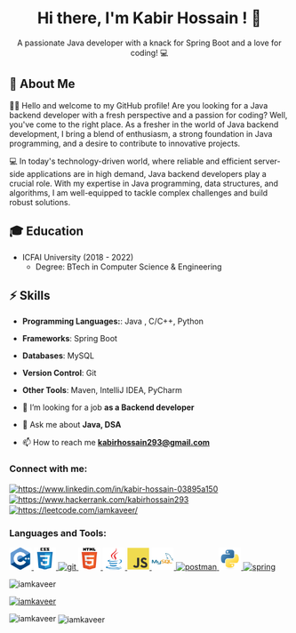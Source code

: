 <div align="center">
  <h1>Hi there, I'm Kabir Hossain ! 👋</h1>
  <p>A passionate Java developer with a knack for Spring Boot and a love for coding! 💻</p>
</div>

## 🚀 About Me
👨‍💻 Hello and welcome to my GitHub profile! Are you looking for a Java backend developer with a fresh perspective and a passion for coding? Well, you've come to the right place. As a fresher in the world of Java backend development, I bring a blend of enthusiasm, a strong foundation in Java programming, and a desire to contribute to innovative projects.

💻  In today's technology-driven world, where reliable and efficient server-side applications are in high demand, Java backend developers play a crucial role. With my expertise in Java programming, data structures, and algorithms, I am well-equipped to tackle complex challenges and build robust solutions.

##  🎓 Education
- ICFAI University (2018 - 2022)
  - Degree: BTech in Computer Science & Engineering

## ⚡️ Skills
- **Programming Languages:**: Java , C/C++, Python
- **Frameworks**: Spring Boot
- **Databases**: MySQL
- **Version Control**: Git
- **Other Tools**: Maven, IntelliJ IDEA, PyCharm
  
- 🤝 I’m looking for a job **as a Backend developer**

- 💬 Ask me about **Java, DSA**

- 📫 How to reach me **kabirhossain293@gmail.com**

<h3 align="left">Connect with me:</h3>
<p align="left">
<a href="https://linkedin.com/in/https://www.linkedin.com/in/kabir-hossain-03895a150" target="blank"><img align="center" src="https://raw.githubusercontent.com/rahuldkjain/github-profile-readme-generator/master/src/images/icons/Social/linked-in-alt.svg" alt="https://www.linkedin.com/in/kabir-hossain-03895a150" height="30" width="40" /></a>
<a href="https://www.hackerrank.com/https://www.hackerrank.com/kabirhossain293" target="blank"><img align="center" src="https://raw.githubusercontent.com/rahuldkjain/github-profile-readme-generator/master/src/images/icons/Social/hackerrank.svg" alt="https://www.hackerrank.com/kabirhossain293" height="30" width="40" /></a>
<a href="https://www.leetcode.com/https://leetcode.com/iamkaveer/" target="blank"><img align="center" src="https://raw.githubusercontent.com/rahuldkjain/github-profile-readme-generator/master/src/images/icons/Social/leet-code.svg" alt="https://leetcode.com/iamkaveer/" height="30" width="40" /></a>
</p>

<h3 align="left">Languages and Tools:</h3>
<p align="left"> <a href="https://www.w3schools.com/cpp/" target="_blank" rel="noreferrer"> <img src="https://raw.githubusercontent.com/devicons/devicon/master/icons/cplusplus/cplusplus-original.svg" alt="cplusplus" width="40" height="40"/> </a> <a href="https://www.w3schools.com/css/" target="_blank" rel="noreferrer"> <img src="https://raw.githubusercontent.com/devicons/devicon/master/icons/css3/css3-original-wordmark.svg" alt="css3" width="40" height="40"/> </a> <a href="https://git-scm.com/" target="_blank" rel="noreferrer"> <img src="https://www.vectorlogo.zone/logos/git-scm/git-scm-icon.svg" alt="git" width="40" height="40"/> </a> <a href="https://www.w3.org/html/" target="_blank" rel="noreferrer"> <img src="https://raw.githubusercontent.com/devicons/devicon/master/icons/html5/html5-original-wordmark.svg" alt="html5" width="40" height="40"/> </a> <a href="https://www.java.com" target="_blank" rel="noreferrer"> <img src="https://raw.githubusercontent.com/devicons/devicon/master/icons/java/java-original.svg" alt="java" width="40" height="40"/> </a> <a href="https://developer.mozilla.org/en-US/docs/Web/JavaScript" target="_blank" rel="noreferrer"> <img src="https://raw.githubusercontent.com/devicons/devicon/master/icons/javascript/javascript-original.svg" alt="javascript" width="40" height="40"/> </a> <a href="https://www.mysql.com/" target="_blank" rel="noreferrer"> <img src="https://raw.githubusercontent.com/devicons/devicon/master/icons/mysql/mysql-original-wordmark.svg" alt="mysql" width="40" height="40"/> </a> <a href="https://postman.com" target="_blank" rel="noreferrer"> <img src="https://www.vectorlogo.zone/logos/getpostman/getpostman-icon.svg" alt="postman" width="40" height="40"/> </a> <a href="https://www.python.org" target="_blank" rel="noreferrer"> <img src="https://raw.githubusercontent.com/devicons/devicon/master/icons/python/python-original.svg" alt="python" width="40" height="40"/> </a> <a href="https://spring.io/" target="_blank" rel="noreferrer"> <img src="https://www.vectorlogo.zone/logos/springio/springio-icon.svg" alt="spring" width="40" height="40"/> </a> </p>

<p align="left"> <img src="https://komarev.com/ghpvc/?username=iamkaveer&label=Profile%20views&color=0e75b6&style=flat" alt="iamkaveer" /> </p>

<p align="left"> <a href="https://github.com/ryo-ma/github-profile-trophy"><img src="https://github-profile-trophy.vercel.app/?username=iamkaveer" alt="iamkaveer" /></a> </p>

<p><img align="left" src="https://github-readme-stats.vercel.app/api/top-langs?username=iamkaveer&show_icons=true&locale=en&layout=compact" alt="iamkaveer" /></p>

<p>&nbsp;<img align="center" src="https://github-readme-stats.vercel.app/api?username=iamkaveer&show_icons=true&locale=en" alt="iamkaveer" /></p>
